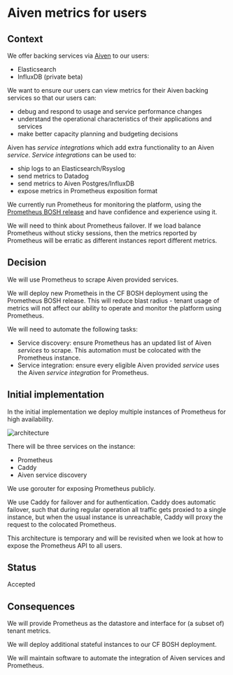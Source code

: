 # Aiven metrics for users

## Context

We offer backing services via [Aiven](https://aiven.io) to our users:

- Elasticsearch
- InfluxDB (private beta)

We want to ensure our users can view metrics for their Aiven backing services so that our users can:

- debug and respond to usage and service performance changes
- understand the operational characteristics of their applications and services
- make better capacity planning and budgeting decisions

Aiven has _service integrations_ which add extra functionality to an Aiven _service_. _Service integrations_ can be used to:

- ship logs to an Elasticsearch/Rsyslog
- send metrics to Datadog
- send metrics to Aiven Postgres/InfluxDB
- expose metrics in Prometheus exposition format

We currently run Prometheus for monitoring the platform, using the [Prometheus BOSH release](https://github.com/bosh-prometheus/prometheus-boshrelease) and have confidence and experience using it.

We will need to think about Prometheus failover. If we load balance Prometheus without sticky sessions, then the metrics reported by Prometheus will be erratic as different instances report different metrics.

## Decision

We will use Prometheus to scrape Aiven provided services.

We will deploy new Prometheis in the CF BOSH deployment using the Prometheus BOSH release. This will reduce blast radius - tenant usage of metrics will not affect our ability to operate and monitor the platform using Prometheus.

We will need to automate the following tasks:

- Service discovery: ensure Prometheus has an updated list of Aiven _services_ to scrape. This automation must be colocated with the Prometheus instance.
- Service integration: ensure every eligible Aiven provided _service_ uses the Aiven _service integration_ for Prometheus.

## Initial implementation

In the initial implementation we deploy multiple instances of Prometheus for high availability.

![architecture](../images/adr450-prometheus-aiven-architecture.svg)

There will be three services on the instance:

- Prometheus
- Caddy
- Aiven service discovery

We use gorouter for exposing Prometheus publicly.

We use Caddy for failover and for authentication.
Caddy does automatic failover, such that during regular operation all traffic gets proxied to a single instance, but when the usual instance is unreachable, Caddy will proxy the request to the colocated Prometheus.

This architecture is temporary and will be revisited when we look at how to expose the Prometheus API to all users.

## Status

Accepted

## Consequences

We will provide Prometheus as the datastore and interface for (a subset of) tenant metrics.

We will deploy additional stateful instances to our CF BOSH deployment.

We will maintain software to automate the integration of Aiven services and Prometheus.
